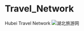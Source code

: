 # Travel_Network
Hubei Travel Network
![湖北旅游网](https://ts1.cn.mm.bing.net/th/id/R-C.518c375bf22fe386c9893782f26a69cf?rik=CIVSJsHR3%2f4J4Q&riu=http%3a%2f%2fhaochuangyi.com%2fuploadfile%2f2021%2f0511%2f20210511102745244.jpg&ehk=i%2fBpTimmmiNtIsrnLH%2ffcvhn8gORl9yuM3ZkzW22msc%3d&risl=&pid=ImgRaw&r=0) 
